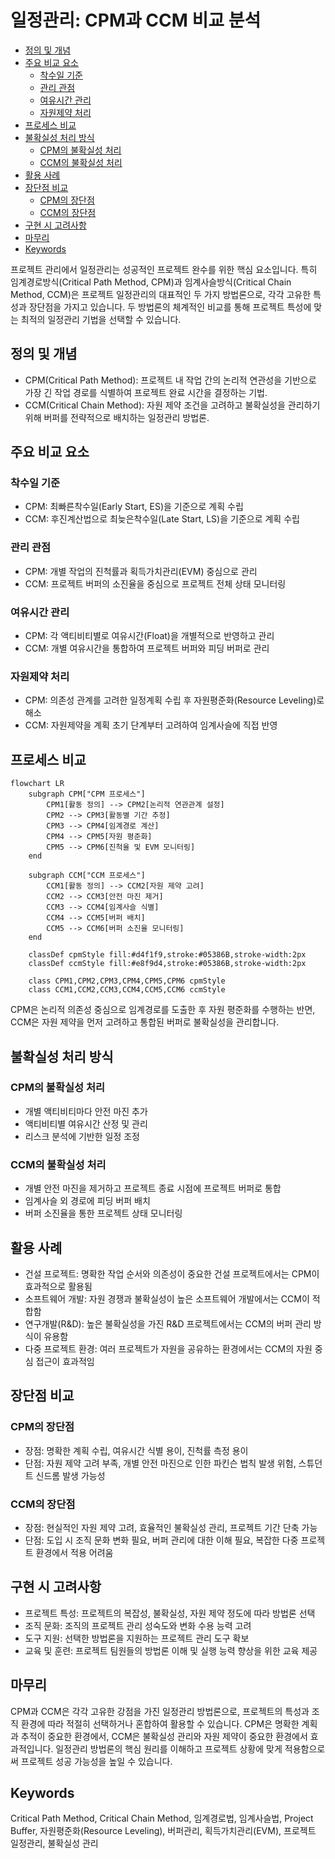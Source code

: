 # 일정관리: CPM과 CCM 비교 분석

<!-- mtoc-start -->

- [정의 및 개념](#정의-및-개념)
- [주요 비교 요소](#주요-비교-요소)
  - [착수일 기준](#착수일-기준)
  - [관리 관점](#관리-관점)
  - [여유시간 관리](#여유시간-관리)
  - [자원제약 처리](#자원제약-처리)
- [프로세스 비교](#프로세스-비교)
- [불확실성 처리 방식](#불확실성-처리-방식)
  - [CPM의 불확실성 처리](#cpm의-불확실성-처리)
  - [CCM의 불확실성 처리](#ccm의-불확실성-처리)
- [활용 사례](#활용-사례)
- [장단점 비교](#장단점-비교)
  - [CPM의 장단점](#cpm의-장단점)
  - [CCM의 장단점](#ccm의-장단점)
- [구현 시 고려사항](#구현-시-고려사항)
- [마무리](#마무리)
- [Keywords](#keywords)

<!-- mtoc-end -->

프로젝트 관리에서 일정관리는 성공적인 프로젝트 완수를 위한 핵심 요소입니다. 특히 임계경로방식(Critical Path Method, CPM)과 임계사슬방식(Critical Chain Method, CCM)은 프로젝트 일정관리의 대표적인 두 가지 방법론으로, 각각 고유한 특성과 장단점을 가지고 있습니다. 두 방법론의 체계적인 비교를 통해 프로젝트 특성에 맞는 최적의 일정관리 기법을 선택할 수 있습니다.

## 정의 및 개념

- CPM(Critical Path Method): 프로젝트 내 작업 간의 논리적 연관성을 기반으로 가장 긴 작업 경로를 식별하여 프로젝트 완료 시간을 결정하는 기법.
- CCM(Critical Chain Method): 자원 제약 조건을 고려하고 불확실성을 관리하기 위해 버퍼를 전략적으로 배치하는 일정관리 방법론.

## 주요 비교 요소

### 착수일 기준

- CPM: 최빠른착수일(Early Start, ES)을 기준으로 계획 수립
- CCM: 후진계산법으로 최늦은착수일(Late Start, LS)을 기준으로 계획 수립

### 관리 관점

- CPM: 개별 작업의 진척률과 획득가치관리(EVM) 중심으로 관리
- CCM: 프로젝트 버퍼의 소진율을 중심으로 프로젝트 전체 상태 모니터링

### 여유시간 관리

- CPM: 각 액티비티별로 여유시간(Float)을 개별적으로 반영하고 관리
- CCM: 개별 여유시간을 통합하여 프로젝트 버퍼와 피딩 버퍼로 관리

### 자원제약 처리

- CPM: 의존성 관계를 고려한 일정계획 수립 후 자원평준화(Resource Leveling)로 해소
- CCM: 자원제약을 계획 초기 단계부터 고려하여 임계사슬에 직접 반영

## 프로세스 비교

```mermaid
flowchart LR
    subgraph CPM["CPM 프로세스"]
        CPM1[활동 정의] --> CPM2[논리적 연관관계 설정]
        CPM2 --> CPM3[활동별 기간 추정]
        CPM3 --> CPM4[임계경로 계산]
        CPM4 --> CPM5[자원 평준화]
        CPM5 --> CPM6[진척율 및 EVM 모니터링]
    end

    subgraph CCM["CCM 프로세스"]
        CCM1[활동 정의] --> CCM2[자원 제약 고려]
        CCM2 --> CCM3[안전 마진 제거]
        CCM3 --> CCM4[임계사슬 식별]
        CCM4 --> CCM5[버퍼 배치]
        CCM5 --> CCM6[버퍼 소진율 모니터링]
    end

    classDef cpmStyle fill:#d4f1f9,stroke:#05386B,stroke-width:2px
    classDef ccmStyle fill:#e8f9d4,stroke:#05386B,stroke-width:2px

    class CPM1,CPM2,CPM3,CPM4,CPM5,CPM6 cpmStyle
    class CCM1,CCM2,CCM3,CCM4,CCM5,CCM6 ccmStyle
```

CPM은 논리적 의존성 중심으로 임계경로를 도출한 후 자원 평준화를 수행하는 반면, CCM은 자원 제약을 먼저 고려하고 통합된 버퍼로 불확실성을 관리합니다.

## 불확실성 처리 방식

### CPM의 불확실성 처리

- 개별 액티비티마다 안전 마진 추가
- 액티비티별 여유시간 산정 및 관리
- 리스크 분석에 기반한 일정 조정

### CCM의 불확실성 처리

- 개별 안전 마진을 제거하고 프로젝트 종료 시점에 프로젝트 버퍼로 통합
- 임계사슬 외 경로에 피딩 버퍼 배치
- 버퍼 소진율을 통한 프로젝트 상태 모니터링

## 활용 사례

- 건설 프로젝트: 명확한 작업 순서와 의존성이 중요한 건설 프로젝트에서는 CPM이 효과적으로 활용됨
- 소프트웨어 개발: 자원 경쟁과 불확실성이 높은 소프트웨어 개발에서는 CCM이 적합함
- 연구개발(R&D): 높은 불확실성을 가진 R&D 프로젝트에서는 CCM의 버퍼 관리 방식이 유용함
- 다중 프로젝트 환경: 여러 프로젝트가 자원을 공유하는 환경에서는 CCM의 자원 중심 접근이 효과적임

## 장단점 비교

### CPM의 장단점

- 장점: 명확한 계획 수립, 여유시간 식별 용이, 진척률 측정 용이
- 단점: 자원 제약 고려 부족, 개별 안전 마진으로 인한 파킨슨 법칙 발생 위험, 스튜던트 신드롬 발생 가능성

### CCM의 장단점

- 장점: 현실적인 자원 제약 고려, 효율적인 불확실성 관리, 프로젝트 기간 단축 가능
- 단점: 도입 시 조직 문화 변화 필요, 버퍼 관리에 대한 이해 필요, 복잡한 다중 프로젝트 환경에서 적용 어려움

## 구현 시 고려사항

- 프로젝트 특성: 프로젝트의 복잡성, 불확실성, 자원 제약 정도에 따라 방법론 선택
- 조직 문화: 조직의 프로젝트 관리 성숙도와 변화 수용 능력 고려
- 도구 지원: 선택한 방법론을 지원하는 프로젝트 관리 도구 확보
- 교육 및 훈련: 프로젝트 팀원들의 방법론 이해 및 실행 능력 향상을 위한 교육 제공

## 마무리

CPM과 CCM은 각각 고유한 강점을 가진 일정관리 방법론으로, 프로젝트의 특성과 조직 환경에 따라 적절히 선택하거나 혼합하여 활용할 수 있습니다. CPM은 명확한 계획과 추적이 중요한 환경에서, CCM은 불확실성 관리와 자원 제약이 중요한 환경에서 효과적입니다. 일정관리 방법론의 핵심 원리를 이해하고 프로젝트 상황에 맞게 적용함으로써 프로젝트 성공 가능성을 높일 수 있습니다.

## Keywords

Critical Path Method, Critical Chain Method, 임계경로법, 임계사슬법, Project Buffer, 자원평준화(Resource Leveling), 버퍼관리, 획득가치관리(EVM), 프로젝트 일정관리, 불확실성 관리
